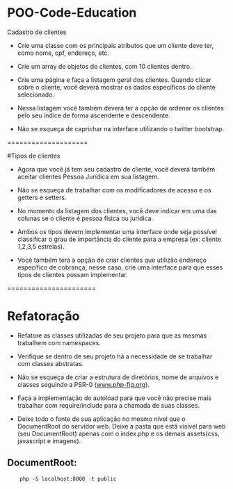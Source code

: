 # POO-Code-Education

Cadastro de clientes

- Crie uma classe com os principais atributos que um cliente deve ter, como nome, cpf, endereço, etc.

- Crie um array de objetos de clientes, com 10 clientes dentro.

- Crie uma página e faça a listagem geral dos clientes. Quando clicar sobre o cliente, você deverá mostrar os dados específicos do cliente selecionado.

- Nessa listagem você também deverá ter a opção de ordenar os clientes pelo seu índice de forma ascendente e descendente.

- Não se esqueça de caprichar na interface utilizando o twitter bootstrap.

====================

#Tipos de clientes

- Agora que você já tem seu cadastro de cliente, você deverá também aceitar clientes Pessoa Jurídica em sua listagem.

- Não se esqueça de trabalhar com os modificadores de acesso e os getters e setters.

- No momento da listagem dos clientes, você deve indicar em uma das colunas se o cliente é pessoa física ou jurídica.

- Ambos os tipos devem implementar uma interface onde seja possível classificar o grau de importância do cliente para a empresa (ex: cliente 1,2,3,5 estrelas).

- Você também terá a opção de criar clientes que utilizão endereço específico de cobrança, nesse caso, crie uma interface para que esses tipos de clientes possam implementar.

======================

# Refatoração

- Refatore as classes utilizadas de seu projeto para que as mesmas trabalhem com namespaces.

- Verifique se dentro de seu projeto há a necessidade de se trabalhar com classes abstratas.

- Não se esqueça de criar a estrutura de diretórios, nome de arquivos e classes seguindo a PSR-0 (www.php-fig.org).

- Faça a implementação do autoload para que você não precise mais trabalhar com require/include para a chamada de suas classes.

- Deixe todo o fonte de sua aplicação no mesmo nível que o DocumentRoot do servidor web. Deixe a pasta que está visível para web (seu DocumentRoot) apenas com o index.php e os demais assets(css, javascript e imagens).

DocumentRoot:
------------

```
	php -S localhost:8000 -t public
```

